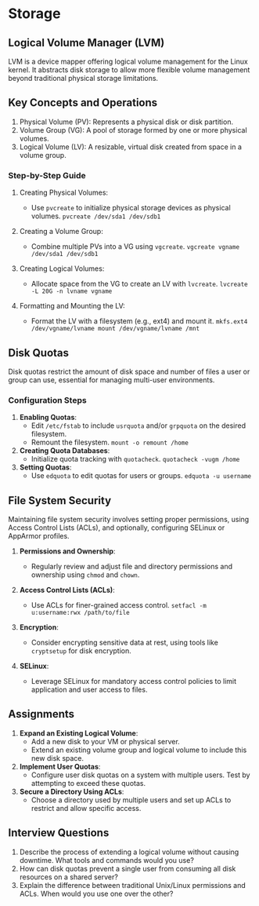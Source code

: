 # **Storage**

## **Logical Volume Manager (LVM)**

LVM is a device mapper offering logical volume management for the Linux kernel. It abstracts disk storage to allow more flexible volume management beyond traditional physical storage limitations.

## Key Concepts and Operations
1.  Physical Volume (PV): Represents a physical disk or disk partition.
2.  Volume Group (VG): A pool of storage formed by one or more physical volumes.
3.  Logical Volume (LV): A resizable, virtual disk created from space in a volume group.

### Step-by-Step Guide

1.  Creating Physical Volumes:
    -   Use `pvcreate` to initialize physical storage devices as physical volumes.
    `pvcreate /dev/sda1 /dev/sdb1`

2.  Creating a Volume Group:
    -   Combine multiple PVs into a VG using `vgcreate`.
    `vgcreate vgname /dev/sda1 /dev/sdb1`

3.  Creating Logical Volumes:
    -   Allocate space from the VG to create an LV with `lvcreate`.
    `lvcreate -L 20G -n lvname vgname`
4.  Formatting and Mounting the LV:
    -   Format the LV with a filesystem (e.g., ext4) and mount it.
    `mkfs.ext4 /dev/vgname/lvname
    mount /dev/vgname/lvname /mnt`

## **Disk Quotas**

Disk quotas restrict the amount of disk space and number of files a user or group can use, essential for managing multi-user environments.

### Configuration Steps

1.  **Enabling Quotas**:
    -   Edit `/etc/fstab` to include `usrquota` and/or `grpquota` on the desired filesystem.
    -   Remount the filesystem.
    `mount -o remount /home`
2.  **Creating Quota Databases**:
    -   Initialize quota tracking with `quotacheck`.
    `quotacheck -vugm /home`
3.  **Setting Quotas**:
    -   Use `edquota` to edit quotas for users or groups.
    `edquota -u username`

## **File System Security**

Maintaining file system security involves setting proper permissions, using Access Control Lists (ACLs), and optionally, configuring SELinux or AppArmor profiles.

1.  **Permissions and Ownership**:
    -   Regularly review and adjust file and directory permissions and ownership using `chmod` and `chown`.
  
2.  **Access Control Lists (ACLs)**:
    -   Use ACLs for finer-grained access control.
    `setfacl -m u:username:rwx /path/to/file`

3.  **Encryption**:
    -   Consider encrypting sensitive data at rest, using tools like `cryptsetup` for disk encryption.
  
4.  **SELinux**:
    -   Leverage SELinux for mandatory access control policies to limit application and user access to files.


## **Assignments**

1.  **Expand an Existing Logical Volume**:
    -   Add a new disk to your VM or physical server.
    -   Extend an existing volume group and logical volume to include this new disk space.
2.  **Implement User Quotas**:
    -   Configure user disk quotas on a system with multiple users. Test by attempting to exceed these quotas.
3.  **Secure a Directory Using ACLs**:
    -   Choose a directory used by multiple users and set up ACLs to restrict and allow specific access.

## **Interview Questions**

1.  Describe the process of extending a logical volume without causing downtime. What tools and commands would you use?
2.  How can disk quotas prevent a single user from consuming all disk resources on a shared server?
3.  Explain the difference between traditional Unix/Linux permissions and ACLs. When would you use one over the other?